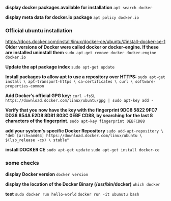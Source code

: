 **display docker packages available for installation**
`apt search docker`

**display meta data for docker.io package**
`apt policy docker.io`

### Official ubuntu installation
https://docs.docker.com/install/linux/docker-ce/ubuntu/#install-docker-ce-1
**Older versions of Docker were called docker or docker-engine. If these are installed  uninstall them**
`sudo apt-get remove docker docker-engine docker.io`

**Update the apt package index**
`sudo apt-get update`

**Install packages to allow apt to use a repository over HTTPS:**
`sudo apt-get install \
     apt-transport-https \
     ca-certificates \
     curl \
     software-properties-common`

**Add Docker’s official GPG key:**
`curl -fsSL https://download.docker.com/linux/ubuntu/gpg | sudo apt-key add -`

**Verify that you now have the key with the fingerprint 9DC8 5822 9FC7 DD38 854A E2D8 8D81 803C 0EBF CD88, by searching for the last 8 characters of the fingerprint.**
`sudo apt-key fingerprint 0EBFCD88`

**add your system's specific Docker Repository**
`sudo add-apt-repository \
   "deb [arch=amd64] https://download.docker.com/linux/ubuntu \
   $(lsb_release -cs) \
   stable"`

**install DOCKER CE**
`sudo apt-get update`
`sudo apt-get install docker-ce`


### some checks
**display Docker version**
`docker version`

**display the location of the Docker Binary (/usr/bin/docker)**
`which docker`

**test**
`sudo docker run hello-world`
`docker run -it ubunutu bash`